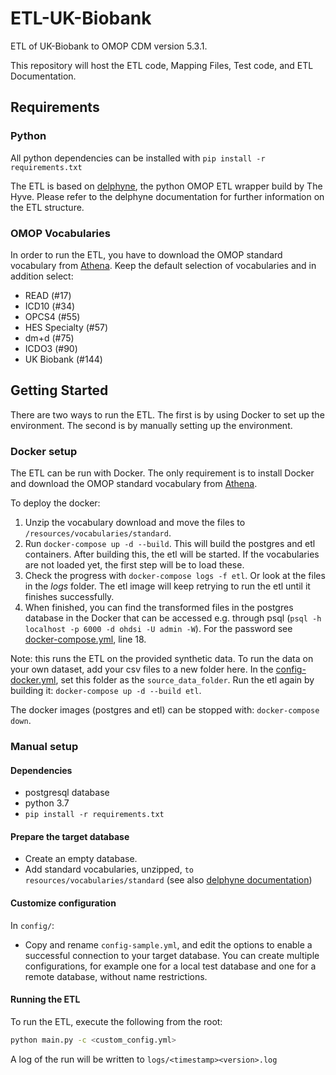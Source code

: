 # ETL-UK-Biobank
ETL of UK-Biobank to OMOP CDM version 5.3.1.

This repository will host the ETL code, Mapping Files, Test code, and ETL Documentation.

## Requirements
### Python
All python dependencies can be installed with `pip install -r requirements.txt`

The ETL is based on [delphyne](https://github.com/thehyve/delphyne), the python OMOP ETL wrapper build by The Hyve.
Please refer to the delphyne documentation for further information on the ETL structure.

### OMOP Vocabularies
In order to run the ETL, you have to download the OMOP standard vocabulary from [Athena](athena.ohdsi.org). Keep the default selection of vocabularies and in addition select:
- READ (#17)
- ICD10 (#34)
- OPCS4 (#55)
- HES Specialty (#57)
- dm+d (#75)
- ICDO3 (#90)
- UK Biobank (#144)

## Getting Started
There are two ways to run the ETL. The first is by using Docker to set up the environment. The second is by manually setting up the environment.

### Docker setup
The ETL can be run with Docker. The only requirement is to install Docker and download the OMOP standard vocabulary from [Athena](athena.ohdsi.org).

To deploy the docker:
1. Unzip the vocabulary download and move the files to `/resources/vocabularies/standard`.
2. Run `docker-compose up -d --build`. This will build the postgres and etl containers. After building this, the etl will be started. If the vocabularies are not loaded yet, the first step will be to load these.
3. Check the progress with `docker-compose logs -f etl`. Or look at the files in the _logs_ folder. The etl image will keep retrying to run the etl until it finishes successfully.
4. When finished, you can find the transformed files in the postgres database in the Docker that can be accessed e.g. through psql (`psql -h localhost -p 6000 -d ohdsi -U admin -W`). For the password see [docker-compose.yml](docker-compose.yml), line 18. 

Note: this runs the ETL on the provided synthetic data. To run the data on your own dataset, add your csv files to a new folder here. In the [config-docker.yml](config/config-docker.yml), set this folder as the `source_data_folder`. Run the etl again by building it: `docker-compose up -d --build etl`.

The docker images (postgres and etl) can be stopped with: `docker-compose down`.

### Manual setup

#### Dependencies
- postgresql database
- python 3.7
- `pip install -r requirements.txt`

#### Prepare the target database
- Create an empty database.
- Add standard vocabularies, unzipped, `to resources/vocabularies/standard` (see also [delphyne documentation](https://delphyne.readthedocs.io/en/latest/standard_vocab.html))

#### Customize configuration
In `config/`:
- Copy and rename `config-sample.yml`, and edit the options to enable a successful connection to your target database. 
You can create multiple configurations, for example one for a local test database and one for a remote database, without name restrictions. 

#### Running the ETL

To run the ETL, execute the following from the root:
```bash
python main.py -c <custom_config.yml>
```
A log of the run will be written to `logs/<timestamp><version>.log`
